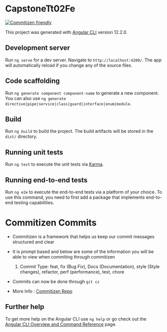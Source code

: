 # CapstoneTt02Fe

[![Commitizen friendly](https://img.shields.io/badge/commitizen-friendly-brightgreen.svg)](http://commitizen.github.io/cz-cli/)

This project was generated with [Angular CLI](https://github.com/angular/angular-cli) version 12.2.0.

## Development server

Run `ng serve` for a dev server. Navigate to `http://localhost:4200/`. The app will automatically reload if you change any of the source files.

## Code scaffolding

Run `ng generate component component-name` to generate a new component. You can also use `ng generate directive|pipe|service|class|guard|interface|enum|module`.

## Build

Run `ng build` to build the project. The build artifacts will be stored in the `dist/` directory.

## Running unit tests

Run `ng test` to execute the unit tests via [Karma](https://karma-runner.github.io).

## Running end-to-end tests

Run `ng e2e` to execute the end-to-end tests via a platform of your choice. To use this command, you need to first add a package that implements end-to-end testing capabilities.

# Commitizen Commits
- Commitizen is a framework that helps us keep our commit messages structured and clear
- It is prompt based and below are some of the information you will be able to view when commiting through commitizen 
  1. Commit Type: feat, fix (Bug Fix), Docs (Documentation), style (Style changes), refactor, perf (performance), test, chore

- Commits can now be done through 
  ```git cz```
- More Info : [Commitizen Repo](https://github.com/commitizen/cz-cli)
## Further help

To get more help on the Angular CLI use `ng help` or go check out the [Angular CLI Overview and Command Reference](https://angular.io/cli) page.
